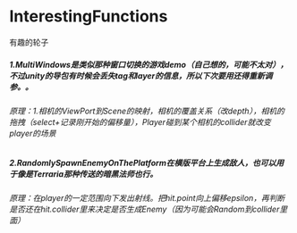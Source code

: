 # InterestingFunctions
有趣的轮子

##### 1.MultiWindows是类似那种窗口切换的游戏demo（自己想的，可能不太对），不过unity的导包有时候会丢失tag和layer的信息，所以下次要用还得重新调参。。 
###### 原理：1.相机的ViewPort到Scene的映射，相机的覆盖关系（改depth），相机的拖拽（select+记录刚开始的偏移量），Player碰到某个相机的collider就改变player的场景
##### 2.RandomlySpawnEnemyOnThePlatform在横版平台上生成敌人，也可以用于像是Terraria那种传送的暗黑法师也行。
###### 原理：在player的一定范围向下发出射线。把hit.point向上偏移epsilon，再判断是否还在hit.collider里来决定是否生成Enemy（因为可能会Random到collider里面）
